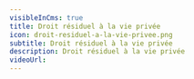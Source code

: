 ```yaml
---
visibleInCms: true
title: Droit résiduel à la vie privée
icon: droit-residuel-a-la-vie-privee.png
subtitle: Droit résiduel à la vie privée
description: Droit résiduel à la vie privée
videoUrl:
---
```

